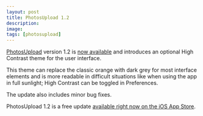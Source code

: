 ```yaml
---
layout: post
title: PhotosUpload 1.2
description:
image:
tags: [photosupload]
---
```

[PhotosUpload](%20site.baseurl%20/photosupload) version 1.2 is [now available](https://apps.apple.com/us/app/photosupload/id1441656535) and introduces an op­tio­nal High Con­tra­st the­me for the user in­ter­fa­ce.
 
This the­me can replace the clas­sic oran­ge with dark grey for most in­ter­fa­ce ele­men­ts and is more rea­da­ble in dif­fi­cult si­tua­tions like when using the app in full sun­light; High Con­tra­st can be toggled in Pre­fe­ren­ces.

The up­da­te also in­clu­des mi­nor bug fi­xes.

PhotosUpload 1.2 is a free update [available right now on the iOS App Store](https://apps.apple.com/us/app/photosupload/id1441656535).